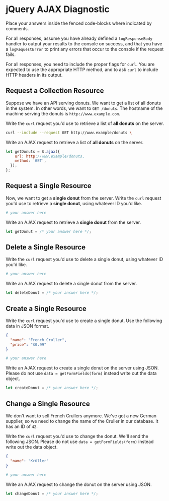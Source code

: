 # jQuery AJAX Diagnostic

Place your answers inside the fenced code-blocks where indicated by comments.

For all responses,  assume you have already defined a `logResponseBody` handler
to output your results to the console on success, and that you have a
`logRequestError` to print any errors that occur to the console if the request
fails.

For all responses, you need to include the proper flags for `curl`. You are
expected to use the appropriate HTTP method, and to ask `curl` to include HTTP
headers in its output.

## Request a Collection Resource

Suppose we have an API serving donuts. We want to get a list of all donuts in
the system. In other words, we want to `GET /donuts`. The hostname of the
machine serving the donuts is `http://www.example.com`.

Write the `curl` request you'd use to retrieve a list of **all donuts** on the
server.

```sh
curl --include --request GET http://www.example/donuts \
```

Write an AJAX request to retrieve a list of **all donuts** on the server.

```js
let getDonuts = $.ajax({
    url: http://www.example/donuts,
    method: 'GET',
  });
};
```

## Request a Single Resource

Now, we want to get a **single donut** from the server. Write the `curl` request
you'd use to retrieve a **single donut**, using whatever ID you'd like.

```sh
# your answer here
```

Write an AJAX request to retrieve a **single donut** from the server.

```js
let getDonut = /* your answer here */;
```

## Delete a Single Resource

Write the `curl` request you'd use to delete a single donut, using whatever
ID you'd like.

```sh
# your answer here
```

Write an AJAX request to delete a single donut from the server.

```js
let deleteDonut = /* your answer here */;
```

## Create a Single Resource

Write the `curl` request you'd use to create a single donut. Use the following
data in JSON format.

```json
{
  "name": "French Cruller",
  "price": "$0.99"
}
```

```sh
# your answer here
```

Write an AJAX request to create a single donut on the server using JSON. Please
do not use `data = getFormFields(form)` instead write out the data object.

```js
let createDonut = /* your answer here */;
```

## Change a Single Resource

We don't want to sell French Crullers anymore. We've got a new German supplier,
so we need to change the name of the Cruller in our database. It has an ID of
`42`.

Write the `curl` request you'd use to change the donut. We'll send the following
JSON. Please do not use `data = getFormFields(form)` instead write out the data
object.

```json
{
  "name": "Krüller"
}
```

```sh
# your answer here
```

Write an AJAX request to change the donut on the server using JSON.

```js
let changeDonut = /* your answer here */;
```
